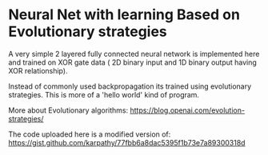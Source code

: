# Neural Net with learning Based on Evolutionary strategies

A very simple 2 layered fully connected neural network is implemented here and trained on XOR gate data ( 2D binary input and 1D binary output having XOR relationship). 

Instead of commonly used backpropagation its trained using evolutionary strategies. This is more of a 'hello world' kind of program. 

More about Evolutionary algorithms: https://blog.openai.com/evolution-strategies/

The code uploaded here is a modified version of: https://gist.github.com/karpathy/77fbb6a8dac5395f1b73e7a89300318d


